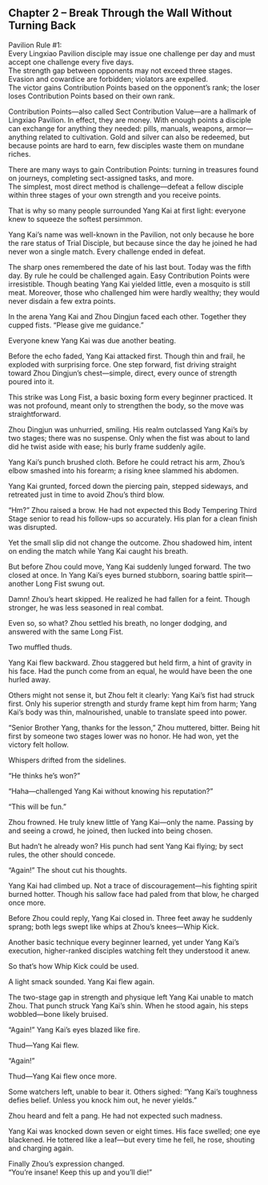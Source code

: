 ## Chapter 2 – Break Through the Wall Without Turning Back

Pavilion Rule #1:  
Every Lingxiao Pavilion disciple may issue one challenge per day and must accept one challenge every five days.  
The strength gap between opponents may not exceed three stages.  
Evasion and cowardice are forbidden; violators are expelled.  
The victor gains Contribution Points based on the opponent’s rank; the loser loses Contribution Points based on their own rank.

Contribution Points—also called Sect Contribution Value—are a hallmark of Lingxiao Pavilion. In effect, they are money. With enough points a disciple can exchange for anything they needed: pills, manuals, weapons, armor—anything related to cultivation. Gold and silver can also be redeemed, but because points are hard to earn, few disciples waste them on mundane riches.

There are many ways to gain Contribution Points: turning in treasures found on journeys, completing sect-assigned tasks, and more.  
The simplest, most direct method is challenge—defeat a fellow disciple within three stages of your own strength and you receive points.

That is why so many people surrounded Yang Kai at first light: everyone knew to squeeze the softest persimmon.

Yang Kai’s name was well-known in the Pavilion, not only because he bore the rare status of Trial Disciple, but because since the day he joined he had never won a single match. Every challenge ended in defeat.

The sharp ones remembered the date of his last bout. Today was the fifth day. By rule he could be challenged again. Easy Contribution Points were irresistible. Though beating Yang Kai yielded little, even a mosquito is still meat. Moreover, those who challenged him were hardly wealthy; they would never disdain a few extra points.

In the arena Yang Kai and Zhou Dingjun faced each other. Together they cupped fists. “Please give me guidance.”

Everyone knew Yang Kai was due another beating.

Before the echo faded, Yang Kai attacked first. Though thin and frail, he exploded with surprising force. One step forward, fist driving straight toward Zhou Dingjun’s chest—simple, direct, every ounce of strength poured into it.

This strike was Long Fist, a basic boxing form every beginner practiced. It was not profound, meant only to strengthen the body, so the move was straightforward.

Zhou Dingjun was unhurried, smiling. His realm outclassed Yang Kai’s by two stages; there was no suspense. Only when the fist was about to land did he twist aside with ease; his burly frame suddenly agile.

Yang Kai’s punch brushed cloth. Before he could retract his arm, Zhou’s elbow smashed into his forearm; a rising knee slammed his abdomen.

Yang Kai grunted, forced down the piercing pain, stepped sideways, and retreated just in time to avoid Zhou’s third blow.

“Hm?” Zhou raised a brow. He had not expected this Body Tempering Third Stage senior to read his follow-ups so accurately. His plan for a clean finish was disrupted.

Yet the small slip did not change the outcome. Zhou shadowed him, intent on ending the match while Yang Kai caught his breath.

But before Zhou could move, Yang Kai suddenly lunged forward. The two closed at once. In Yang Kai’s eyes burned stubborn, soaring battle spirit—another Long Fist swung out.

Damn! Zhou’s heart skipped. He realized he had fallen for a feint. Though stronger, he was less seasoned in real combat.

Even so, so what? Zhou settled his breath, no longer dodging, and answered with the same Long Fist.

Two muffled thuds.

Yang Kai flew backward. Zhou staggered but held firm, a hint of gravity in his face. Had the punch come from an equal, he would have been the one hurled away.

Others might not sense it, but Zhou felt it clearly: Yang Kai’s fist had struck first. Only his superior strength and sturdy frame kept him from harm; Yang Kai’s body was thin, malnourished, unable to translate speed into power.

“Senior Brother Yang, thanks for the lesson,” Zhou muttered, bitter. Being hit first by someone two stages lower was no honor. He had won, yet the victory felt hollow.

Whispers drifted from the sidelines.

“He thinks he’s won?”

“Haha—challenged Yang Kai without knowing his reputation?”

“This will be fun.”

Zhou frowned. He truly knew little of Yang Kai—only the name. Passing by and seeing a crowd, he joined, then lucked into being chosen.

But hadn’t he already won? His punch had sent Yang Kai flying; by sect rules, the other should concede.

“Again!” The shout cut his thoughts.

Yang Kai had climbed up. Not a trace of discouragement—his fighting spirit burned hotter. Though his sallow face had paled from that blow, he charged once more.

Before Zhou could reply, Yang Kai closed in. Three feet away he suddenly sprang; both legs swept like whips at Zhou’s knees—Whip Kick.

Another basic technique every beginner learned, yet under Yang Kai’s execution, higher-ranked disciples watching felt they understood it anew.

So that’s how Whip Kick could be used.

A light smack sounded. Yang Kai flew again.

The two-stage gap in strength and physique left Yang Kai unable to match Zhou. That punch struck Yang Kai’s shin. When he stood again, his steps wobbled—bone likely bruised.

“Again!” Yang Kai’s eyes blazed like fire.

Thud—Yang Kai flew.

“Again!”

Thud—Yang Kai flew once more.

Some watchers left, unable to bear it. Others sighed: “Yang Kai’s toughness defies belief. Unless you knock him out, he never yields.”

Zhou heard and felt a pang. He had not expected such madness.

Yang Kai was knocked down seven or eight times. His face swelled; one eye blackened. He tottered like a leaf—but every time he fell, he rose, shouting and charging again.

Finally Zhou’s expression changed.  
“You’re insane! Keep this up and you’ll die!”

